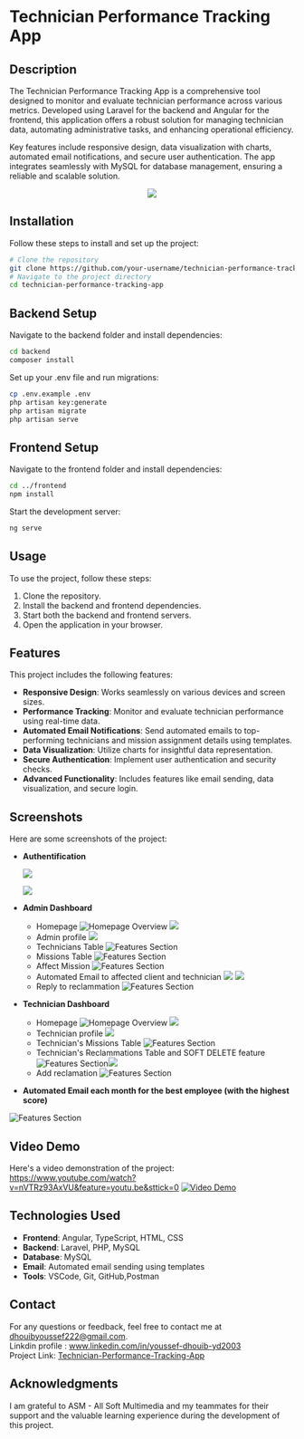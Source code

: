 # Technician Performance Tracking App

## Description

The Technician Performance Tracking App is a comprehensive tool designed to monitor and evaluate technician performance across various metrics. Developed using Laravel for the backend and Angular for the frontend, this application offers a robust solution for managing technician data, automating administrative tasks, and enhancing operational efficiency.

Key features include responsive design, data visualization with charts, automated email notifications, and secure user authentication. The app integrates seamlessly with MySQL for database management, ensuring a reliable and scalable solution.

<div align="center">
    <img src="https://skillicons.dev/icons?i=angular,laravel,mysql,typescript,php,html,css,git,vscode" />
</div>

## Installation

Follow these steps to install and set up the project:

```bash
# Clone the repository
git clone https://github.com/your-username/technician-performance-tracking-app.git
# Navigate to the project directory
cd technician-performance-tracking-app
```
## Backend Setup

Navigate to the backend folder and install dependencies:

```bash
cd backend
composer install
```
Set up your .env file and run migrations:
```bash
cp .env.example .env
php artisan key:generate
php artisan migrate
php artisan serve
```
## Frontend Setup

Navigate to the frontend folder and install dependencies:
```bash
cd ../frontend
npm install
```
Start the development server:
```bash
ng serve
```
## Usage

To use the project, follow these steps:

1. Clone the repository.
2. Install the backend and frontend dependencies.
3. Start both the backend and frontend servers.
4. Open the application in your browser.

## Features

This project includes the following features:

- **Responsive Design**: Works seamlessly on various devices and screen sizes.
- **Performance Tracking**: Monitor and evaluate technician performance using real-time data.
- **Automated Email Notifications**: Send automated emails to top-performing technicians and mission assignment details using templates.
- **Data Visualization**: Utilize charts for insightful data representation.
- **Secure Authentication**: Implement user authentication and security checks.
- **Advanced Functionality**: Includes features like email sending, data visualization, and secure login.

## Screenshots

Here are some screenshots of the project:
- **Authentification**
   
  ![](backend/projectpics/login.png)
   
  ![](backend/projectpics/register.png)        

- **Admin Dashboard**  
  - Homepage
![Homepage Overview](backend/projectpics/admindash.png)
![](backend/projectpics/home2.png)
  - Admin profile
![](backend/projectpics/profile.png)
  - Technicians Table
![Features Section](backend/projectpics/techtable.png)
  - Missions Table
![Features Section](backend/projectpics/miss1.png)
  - Affect Mission 
![Features Section](backend/projectpics/missaffect.png)  
  - Automated Email to affected client and technician 
![](backend/projectpics/techemail.png)
![](backend/projectpics/cleintemail.png)
  - Reply to reclammation 
![Features Section](backend/projectpics/replyrec.png)  

- **Technician Dashboard**  
  - Homepage
![Homepage Overview](backend/projectpics/techDashboard.png)
![](backend/projectpics/home2.png)
  - Technician profile
![](backend/projectpics/techprofil.png)
  - Technician's Missions Table
![Features Section](backend/projectpics/misstabletechdash.png)
  - Technician's Reclammations Table and SOFT DELETE feature 
![Features Section](backend/projectpics/rectabletechdash.png)![](backend/projectpics/successdeleterec.png)
  - Add reclamation 
![Features Section](backend/projectpics/addrectechdash.png)    
  
- **Automated Email each month for the best employee (with the highest score)**  
   
![Features Section](backend/projectpics/toptech.png)      

## Video Demo

Here's a video demonstration of the project:
https://www.youtube.com/watch?v=nVTRz93AxVU&feature=youtu.be&sttick=0
[![Video Demo](https://img.youtube.com/vi/25W8MoCT-VI/maxresdefault.jpg
)]( https://www.youtube.com/watch?v=25W8MoCT-VI)


## Technologies Used

- **Frontend**: Angular, TypeScript, HTML, CSS
- **Backend**: Laravel, PHP, MySQL
- **Database**: MySQL
- **Email**: Automated email sending using templates
- **Tools**: VSCode, Git, GitHub,Postman

## Contact

For any questions or feedback, feel free to contact me at [dhouibyoussef222@gmail.com](mailto:dhouibyoussef222@gmail.com).<br>
Linkdin profile : www.linkedin.com/in/youssef-dhouib-yd2003 <br>
Project Link: [Technician-Performance-Tracking-App
](https://github.com/youssefdhouib/Technician-Performance-Tracking-App)

## Acknowledgments

I am grateful to ASM - All Soft Multimedia and my teammates for their support and the valuable learning experience during the development of this project.

